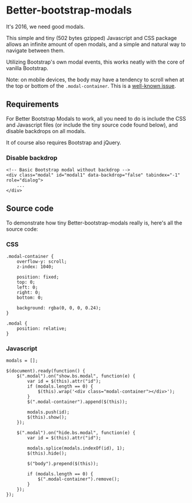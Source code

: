 # Better-bootstrap-modals
It's 2016, we need good modals.

This simple and tiny (502 bytes gzipped) Javascript and CSS package allows an infinite amount of open modals, and a simple and natural way to navigate between them.

Utilizing Bootstrap's own modal events, this works neatly with the core of vanilla Bootstrap.

Note: on mobile devices, the body may have a tendency to scroll when at the top or bottom of the `.modal-container`. This is a [well-known issue](http://getbootstrap.com/getting-started/#overflow-and-scrolling "Bootstrap").

## Requirements
For Better Bootstrap Modals to work, all you need to do is include the CSS and Javascript files (or include the tiny source code found below), and disable backdrops on all modals.

It of course also requires Bootstrap and jQuery.
### Disable backdrop
	<!-- Basic Bootstrap modal without backdrop -->
	<div class="modal" id="modal1" data-backdrop="false" tabindex="-1" role="dialog">
		...
	</div>

## Source code
To demonstrate how tiny Better-bootstrap-modals really is, here's all the source code:
### CSS
	.modal-container {
		overflow-y: scroll;
		z-index: 1040;

		position: fixed;
		top: 0;
		left: 0;
		right: 0;
		bottom: 0;

		background: rgba(0, 0, 0, 0.24);
	}

	.modal {
		position: relative;
	}
### Javascript
	modals = [];

	$(document).ready(function() {
		$(".modal").on("show.bs.modal", function(e) {
			var id = $(this).attr("id");
			if (modals.length == 0) {
				$(this).wrap('<div class="modal-container"></div>');
			}
			$(".modal-container").append($(this));

			modals.push(id);
			$(this).show();
		});

		$(".modal").on("hide.bs.modal", function(e) {
			var id = $(this).attr("id");

			modals.splice(modals.indexOf(id), 1);
			$(this).hide();

			$("body").prepend($(this));

			if (modals.length == 0) {
				$(".modal-container").remove();
			}
		});
	});
